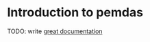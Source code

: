 # Introduction to pemdas

TODO: write [great documentation](http://jacobian.org/writing/what-to-write/)
